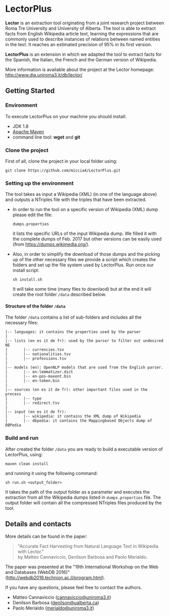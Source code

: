 # LectorPlus
**Lector** is an extraction tool originating from a joint research project between Roma Tre University and University of Alberta. The tool is able to extract facts from English Wikipedia article text, learning the expressions that are commonly used to describe instances of relations between named entities in the text. It reaches an estimated precision of 95% in its first version. 

**LectorPlus** is an extension in which we adapted the tool to extract facts for the Spanish, the Italian, the French and the German version of Wikipedia.

More information is available about the project at the Lector homepage: http://www.dia.uniroma3.it/db/lector/


## Getting Started

### Environment
To execute LectorPlus on your machine you should install:
- JDK 1.8
- [Apache Maven](https://maven.apache.org/)
- command line tool:  **wget** and **git**

### Clone the project

First of all, clone the project in your local folder using:
```
git clone https://github.com/miccia4/LectorPlus.git
```

### Setting up the environment

The tool takes as input a Wikipedia (XML) (in one of the language above) and outputs a NTriples file with the triples that have been extracted. 

- In order to run the tool on a specific version of Wikipedia (XML) dump please edit the file:
	 ```
	 dumps.properties
	 ```
	it lists the specific URLs of the input Wikipedia dump. We filled it with the complete dumps of Feb. 2017 but other versions can be easily used (from https://dumps.wikimedia.org/).

- Also, in order to simplify the download of those dumps and the picking up of the other necessary files we provide a script which creates the folders and set up the file system used by LectorPlus. 
	Run once our install script:
	```
	sh install.sh
	```
	It will take some time (many files to downlaod) but at the end it will create the root folder `/data` described below.

#### Structure of the folder `/data`
The folder `/data` contains a list of sub-folders and includes all the necessary files:

	|-- languages: it contains the properties used by the parser
	|
	|-- lists (en es it de fr): used by the parser to filter out undesired NE
	|		|-- currencies.tsv
	|		|-- nationalities.tsv
	|		|-- professions.tsv																
	|
	|-- models (en): OpenNLP models that are used from the English parser.
	|		|-- en-lemmatizer.dict
	|		|-- en-pos-maxent.bin
	|		|-- en-token.bin
	|
	|-- sources (en es it de fr): other important files used in the process
	|		|-- type
	|		|-- redirect.tsv
	|
	|-- input (en es it de fr):									
	|		|-- wikipedia: it contains the XML dump of Wikipedia
	|		|-- dbpedia: it contains the Mappingbased Objects dump of DBPedia

### Build and run

After created the folder `/data` you are ready to build a executable version of LectorPlus, using:
```
maven clean install
```

and running it using the following command:

```
sh run.sh <output_folder>
```
It takes the path of the output folder as a parameter and executes the extraction from all the Wikipedia dumps listed in `dumps.properties` file.
The output folder will contain all the compressed NTriples files produced by the tool.


## Details and contacts
More details can be found in the paper:

>  "Accurate Fact Harvesting from Natural Language Text in Wikipedia with Lector."   
>  by Matteo Cannaviccio, Denilson Barbosa and Paolo Merialdo.   

The paper was presented at the "19th International Workshop on the Web and Databases (WebDB 2016)" 
(http://webdb2016.technion.ac.il/program.html).

If you have any questions, please feel free to contact the authors.

- Matteo Cannaviccio (cannaviccio@uniroma3.it)
- Denilson Barbosa (denilson@ualberta.ca)
- Paolo Merialdo (merialdo@uniroma3.it)
